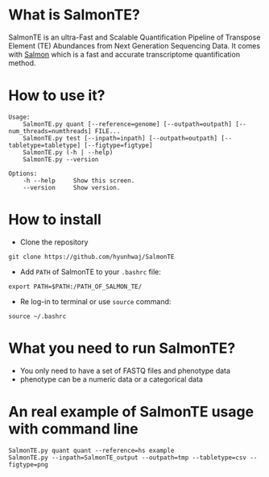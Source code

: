 # What is SalmonTE?

SalmonTE is an ultra-Fast and Scalable Quantification Pipeline of Transpose Element (TE) Abundances from Next Generation Sequencing Data. It comes with [Salmon](https://github.com/COMBINE-lab/salmon) which is a fast and accurate transcriptome quantification method.

# How to use it?

```
Usage:
    SalmonTE.py quant [--reference=genome] [--outpath=outpath] [--num_threads=numthreads] FILE...
    SalmonTE.py test [--inpath=inpath] [--outpath=outpath] [--tabletype=tabletype] [--figtype=figtype]
    SalmonTE.py (-h | --help)
    SalmonTE.py --version

Options:
    -h --help     Show this screen.
    --version     Show version.
```

# How to install

* Clone the repository 

```
git clone https://github.com/hyunhwaj/SalmonTE
```

* Add `PATH` of SalmonTE to your `.bashrc` file:

```
export PATH=$PATH:/PATH_OF_SALMON_TE/
```

* Re log-in to terminal or use `source` command:

```
source ~/.bashrc
```


# What you need to run SalmonTE?

* You only need to have a set of FASTQ files and phenotype data
* phenotype can be a numeric data or a categorical data

# An real example of SalmonTE usage with command line 

```
SalmonTE.py quant quant --reference=hs example
SalmonTE.py --inpath=SalmonTE_output --outpath=tmp --tabletype=csv --figtype=png
```

